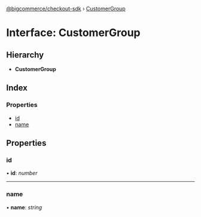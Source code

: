 [@bigcommerce/checkout-sdk](../README.md) › [CustomerGroup](customergroup.md)

# Interface: CustomerGroup

## Hierarchy

* **CustomerGroup**

## Index

### Properties

* [id](customergroup.md#id)
* [name](customergroup.md#name)

## Properties

###  id

• **id**: *number*

___

###  name

• **name**: *string*
